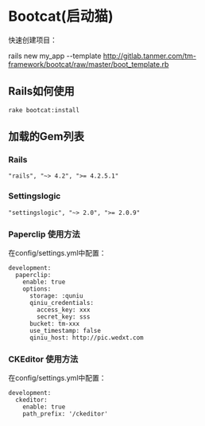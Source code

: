 # Bootcat(启动猫)

快速创建项目：

rails new my_app --template http://gitlab.tanmer.com/tm-framework/bootcat/raw/master/boot_template.rb

## Rails如何使用

    rake bootcat:install

## 加载的Gem列表

### Rails

    "rails", "~> 4.2", ">= 4.2.5.1"

### Settingslogic

    "settingslogic", "~> 2.0", ">= 2.0.9"

### Paperclip 使用方法

在config/settings.yml中配置：

    development:
      paperclip:
        enable: true
        options:
          storage: :quniu
          qiniu_credentials:
            access_key: xxx
            secret_key: sss
          bucket: tm-xxx
          use_timestamp: false
          qiniu_host: http://pic.wedxt.com


### CKEditor 使用方法

在config/settings.yml中配置：

    development:
      ckeditor:
        enable: true
        path_prefix: '/ckeditor'
          